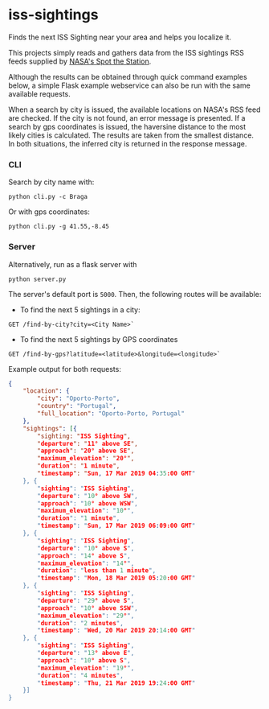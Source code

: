 # iss-sightings

Finds the next ISS Sighting near your area and helps you localize it.

This projects simply reads and gathers data from the ISS sightings RSS feeds supplied by
[NASA's Spot the Station](https://spotthestation.nasa.gov/sightings/).

Although the results can be obtained through quick command examples below, a simple Flask
example webservice can also be run with the same available requests.

When a search by city is issued, the available locations on NASA's RSS feed are checked. If the city is not found, an
error message is presented. If a search by gps coordinates is issued, the haversine distance to the most likely cities
is calculated. The results are taken from the smallest distance. In both situations, the inferred city is returned in
the response message.

### CLI

Search by city name with:
```
python cli.py -c Braga
```

Or with gps coordinates:
```
python cli.py -g 41.55,-8.45
```

### Server
Alternatively, run as a flask server with
```
python server.py
```

The server's default port is `5000`. Then, the following routes will be available:

- To find the next 5 sightings in a city:
```
GET /find-by-city?city=<City Name>`
```

- To find the next 5 sightings by GPS coordinates
```
GET /find-by-gps?latitude=<latitude>&longitude=<longitude>`
```

Example output for both requests:
```json
{
    "location": {
        "city": "Oporto-Porto",
        "country": "Portugal",
        "full_location": "Oporto-Porto, Portugal"
    },
    "sightings": [{
        "sighting: "ISS Sighting",
        "departure": "11° above SE",
        "approach": "20° above SE",
        "maximum_elevation": "20°",
        "duration": "1 minute",
        "timestamp": "Sun, 17 Mar 2019 04:35:00 GMT"
    }, {
        "sighting": "ISS Sighting",
        "departure": "10° above SW",
        "approach": "10° above WSW",
        "maximum_elevation": "10°",
        "duration": "1 minute",
        "timestamp": "Sun, 17 Mar 2019 06:09:00 GMT"
    }, {
        "sighting": "ISS Sighting",
        "departure": "10° above S",
        "approach": "14° above S",
        "maximum_elevation": "14°",
        "duration": "less than 1 minute",
        "timestamp": "Mon, 18 Mar 2019 05:20:00 GMT"
    }, {
        "sighting": "ISS Sighting",
        "departure": "29° above S",
        "approach": "10° above SSW",
        "maximum_elevation": "29°",
        "duration": "2 minutes",
        "timestamp": "Wed, 20 Mar 2019 20:14:00 GMT"
    }, {
        "sighting": "ISS Sighting",
        "departure": "13° above E",
        "approach": "10° above S",
        "maximum_elevation": "19°",
        "duration": "4 minutes",
        "timestamp": "Thu, 21 Mar 2019 19:24:00 GMT"
    }]
}
```
